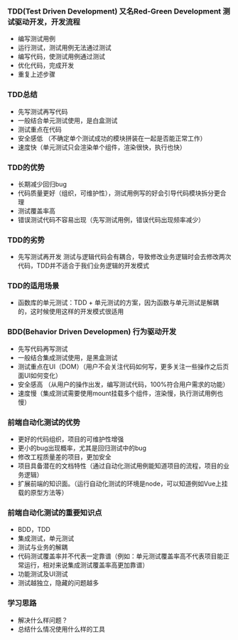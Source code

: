 ### TDD(Test Driven Development) 又名Red-Green Development 测试驱动开发，开发流程
- 编写测试用例
- 运行测试，测试用例无法通过测试
- 编写代码，使测试用例通过测试
- 优化代码，完成开发
- 重复上述步骤

### TDD总结
- 先写测试再写代码
- 一般结合单元测试使用，是白盒测试
- 测试重点在代码
- 安全感低 （不确定单个测试成功的模块拼装在一起是否能正常工作）
- 速度快（单元测试只会渲染单个组件，渲染很快，执行也快）

### TDD的优势
- 长期减少回归bug
- 代码质量更好（组织，可维护性），测试用例写的好会引导代码模块拆分更合理
- 测试覆盖率高
- 错误测试代码不容易出现（先写测试用例，错误代码出现频率减少）

### TDD的劣势
- 先写测试再开发 测试与逻辑代码会有耦合，导致修改业务逻辑时会去修改两次代码，TDD并不适合于我们业务逻辑的开发模式

### TDD的适用场景
- 函数库的单元测试：TDD + 单元测试的方案，因为函数与单元测试是解耦的，这时候使用这样的开发模式很适用

### BDD(Behavior Driven Developmen) 行为驱动开发
- 先写代码再写测试
- 一般结合集成测试使用，是黑盒测试
- 测试重点在UI（DOM）（用户不会关注代码如何写，更多关注一些操作之后页面UI如何变化）
- 安全感高 （从用户的操作出发，编写测试代码，100%符合用户需求的功能）
- 速度慢（集成测试需要使用mount挂载多个组件，渲染慢，执行测试用例也慢）


### 前端自动化测试的优势
- 更好的代码组织，项目的可维护性增强
- 更小的bug出现概率，尤其是回归测试中的bug
- 修改工程质量差的项目，更加安全
- 项目具备潜在的文档特性（通过自动化测试用例能知道项目的流程，项目的业务逻辑）
- 扩展前端的知识面。（运行自动化测试的环境是node，可以知道例如Vue上挂载的原型方法等）


### 前端自动化测试的重要知识点
- BDD，TDD
- 集成测试，单元测试
- 测试与业务的解耦
- 代码测试覆盖率并不代表一定靠谱（例如：单元测试覆盖率高不代表项目能正常运行，相对来说集成测试覆盖率高更加靠谱）
- 功能测试及UI测试
- 测试越独立，隐藏的问题越多

### 学习思路
- 解决什么样问题？
- 总结什么情况使用什么样的工具